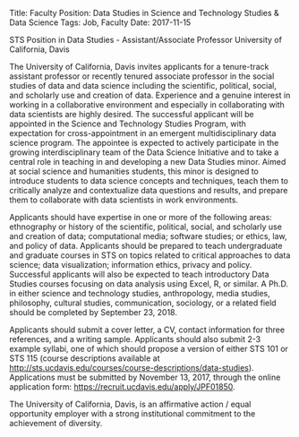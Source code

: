 Title: Faculty Position: Data Studies in Science and Technology Studies & Data Science
Tags: Job, Faculty
Date: 2017-11-15


STS Position in Data Studies - Assistant/Associate Professor
University of California, Davis

The University of California, Davis invites applicants for a tenure-track assistant professor or recently tenured associate professor in the social studies of data and data science including the scientific, political, social, and scholarly use and creation of data. Experience and a genuine interest in working in a collaborative environment and especially in collaborating with data scientists are highly desired. The successful applicant will be appointed in the Science and Technology Studies Program, with expectation for cross-appointment in an emergent multidisciplinary data science program. The appointee is expected to actively participate in the growing interdisciplinary team of the Data Science Initiative and to take a central role in teaching in and developing a new Data Studies minor. Aimed at social science and humanities students, this minor is designed to introduce students to data science concepts and techniques, teach them to critically analyze and contextualize data questions and results, and prepare them to collaborate with data scientists in work environments.

Applicants should have expertise in one or more of the following areas: ethnography or history of the scientific, political, social, and scholarly use and creation of data; computational media; software studies; or ethics, law, and policy of data. Applicants should be prepared to teach undergraduate and graduate courses in STS on topics related to critical approaches to data science; data visualization; information ethics, privacy and policy. Successful applicants will also be expected to teach introductory Data Studies courses focusing on data analysis using Excel, R, or similar. A Ph.D. in either science and technology studies, anthropology, media studies, philosophy, cultural studies, communication, sociology, or a related field should be completed by September 23, 2018.

Applicants should submit a cover letter, a CV, contact information for three references, and a
writing sample. Applicants should also submit 2-3 example syllabi, one of which should propose a
version of either STS 101 or STS 115 (course descriptions available at 
<a
href="http://sts.ucdavis.edu/courses/course-descriptions/data-studies">http://sts.ucdavis.edu/courses/course-descriptions/data-studies</a>). Applications
must be submitted by November 13, 2017, through the online application form: <a href="https://recruit.ucdavis.edu/apply/JPF01850">https://recruit.ucdavis.edu/apply/JPF01850</a>.

The University of California, Davis, is an affirmative action / equal opportunity employer with a strong institutional commitment to the achievement of diversity.



